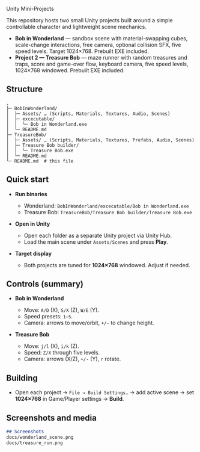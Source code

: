 Unity Mini-Projects

This repository hosts two small Unity projects built around a simple controllable character and lightweight scene mechanics.

* **Bob in Wonderland** — sandbox scene with material-swapping cubes, scale-change interactions, free camera, optional collision SFX, five speed levels. Target 1024×768. Prebuilt EXE included.
* **Project 2 — Treasure Bob** — maze runner with random treasures and traps, score and game-over flow, keyboard camera, five speed levels, 1024×768 windowed. Prebuilt EXE included.&#x20;

## Structure

```
.
├─ BobInWonderland/
│  ├─ Assets/ … (Scripts, Materials, Textures, Audio, Scenes)
│  ├─ excecutable/
│  │  └─ Bob in Wonderland.exe
│  └─ README.md
├─ TreasureBob/
│  ├─ Assets/ … (Scripts, Materials, Textures, Prefabs, Audio, Scenes)
│  ├─ Treasure Bob builder/
│  │  └─ Treasure Bob.exe
│  └─ README.md
└─ README.md  # this file
```

## Quick start

* **Run binaries**

  * Wonderland: `BobInWonderland/excecutable/Bob in Wonderland.exe`
  * Treasure Bob: `TreasureBob/Treasure Bob builder/Treasure Bob.exe`
* **Open in Unity**

  * Open each folder as a separate Unity project via Unity Hub.
  * Load the main scene under `Assets/Scenes` and press **Play**.
* **Target display**

  * Both projects are tuned for **1024×768** windowed. Adjust if needed.&#x20;

## Controls (summary)

* **Bob in Wonderland**

  * Move: `A/D` (X), `S/X` (Z), `W/E` (Y).
  * Speed presets: `1–5`.
  * Camera: arrows to move/orbit, `+/-` to change height.
* **Treasure Bob**

  * Move: `j/l` (X), `i/k` (Z).
  * Speed: `Z/X` through five levels.
  * Camera: arrows (X/Z), `+/-` (Y), `r` rotate.&#x20;

## Building

* Open each project → `File → Build Settings…` → add active scene → set **1024×768** in Game/Player settings → **Build**.&#x20;

## Screenshots and media

```md
## Screenshots
docs/wonderland_scene.png
docs/treasure_run.png
```
